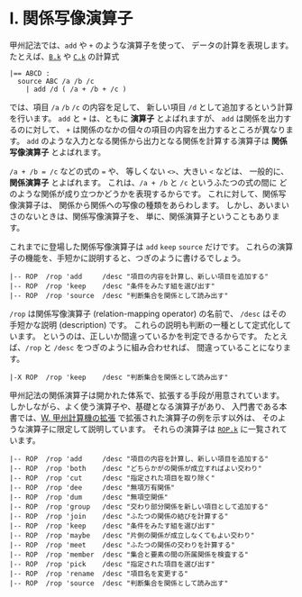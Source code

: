 # I. 関係写像演算子


甲州記法では、`add` や `+` のような演算子を使って、
データの計算を表現します。
たとえば、[`B.k`][B.k] や [`C.k`][C.k] の計算式

```text
|== ABCD :
  source ABC /a /b /c
    | add /d ( /a + /b + /c )
```

では、項目 `/a` `/b` `/c` の内容を足して、
新しい項目 `/d` として追加するという計算を行います。
`add` と `+` は、ともに **演算子** とよばれますが、
`add` は関係を出力するのに対して、
`+` は関係のなかの個々の項目の内容を出力するところが異なります。
`add` のような入力となる関係から出力となる関係を計算する演算子は
**関係写像演算子** とよばれます。

`/a + /b = /c` などの式の `=` や、
等しくない `<>`、大きい `<` などは、
一般的に、 **関係演算子** とよばれます。
これは、`/a + /b` と `/c` というふたつの式の間に
どのような関係が成り立つかどうかを表現するからです。
これに対して、関係写像演算子は、
関係から関係への写像の種類をあらわします。
しかし、あいまいさのないときは、関係写像演算子を、
単に、関係演算子ということもあります。

これまでに登場した関係写像演算子は `add` `keep` `source` だけです。
これらの演算子の機能を、手短かに説明すると、つぎのように書けるでしょう。

```text
|-- ROP  /rop 'add     /desc "項目の内容を計算し、新しい項目を追加する"
|-- ROP  /rop 'keep    /desc "条件をみたす組を選び出す"
|-- ROP  /rop 'source  /desc "判断集合を関係として読み出す"
```

`/rop` は関係写像演算子 (relation-mapping operator) の名前で、
`/desc` はその手短かな説明 (description) です。
これらの説明も判断の一種として定式化しています。
というのは、正しいか間違っているかを判定できるからです。
たとえば、`/rop` と `/desc` をつぎのように組み合わせれば、
間違っていることになります。

```text
|-X ROP  /rop 'keep    /desc "判断集合を関係として読み出す"
```

甲州記法の関係演算子は開かれた体系で、拡張する手段が用意されています。
しかしながら、よく使う演算子や、基礎となる演算子があり、
入門書である本書では、[W. 甲州計算機の拡張][W]
で拡張された演算子の例を示す以外は、
そのような演算子に限定して説明しています。
それらの演算子は [`ROP.k`][ROP.k] に一覧されています。

```text
|-- ROP  /rop 'add     /desc "項目の内容を計算し、新しい項目を追加する"
|-- ROP  /rop 'both    /desc "どちらかがの関係が成立すればよい交わり"
|-- ROP  /rop 'cut     /desc "指定された項目を取り除く"
|-- ROP  /rop 'dee     /desc "無項万有関係"
|-- ROP  /rop 'dum     /desc "無項空関係"
|-- ROP  /rop 'group   /desc "交わり部分関係を新しい項目として追加する"
|-- ROP  /rop 'join    /desc "ふたつの関係の結びを計算する"
|-- ROP  /rop 'keep    /desc "条件をみたす組を選び出す"
|-- ROP  /rop 'maybe   /desc "片側の関係が成立しなくてもよい交わり"
|-- ROP  /rop 'meet    /desc "ふたつの関係の交わりを計算する"
|-- ROP  /rop 'member  /desc "集合と要素の間の所属関係を検査する"
|-- ROP  /rop 'pick    /desc "指定された項目を選び出す"
|-- ROP  /rop 'rename  /desc "項目名を変更する"
|-- ROP  /rop 'source  /desc "判断集合を関係として読み出す"
```


[B.k]:   ../B/B.k
[C.k]:   ../C/C.k
[ROP.k]: ../ROP.k
[W]:     ../W

